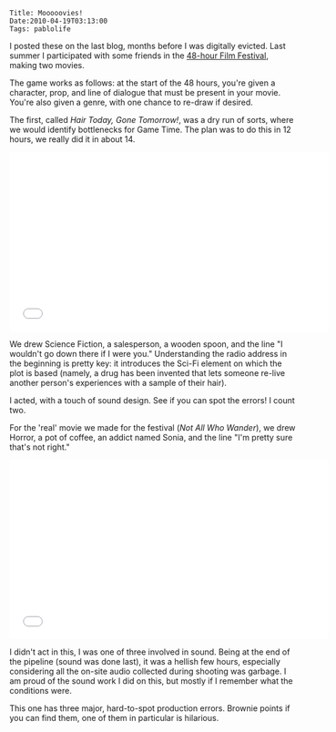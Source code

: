     Title: Mooooovies!
    Date:2010-04-19T03:13:00
    Tags: pablolife

I posted these on the last blog, months before I was digitally evicted.
Last summer I participated with some friends in the [48-hour Film Festival][1],
making two movies.

The game works as follows: at the start of the 48 hours, you're given a
character, prop, and line of dialogue that must be present in your movie.
You're also given a genre, with one chance to re-draw if desired.

<!-- more -->

The first, called _Hair Today, Gone Tomorrow!_, was a dry run of sorts, where
we would identify bottlenecks for Game Time. The plan was to do this in 12
hours, we really did it in about 14.

<iframe width="560" height="315" src="//www.youtube.com/embed/Euks_k3rx14" frameborder="0" allowfullscreen></iframe>

We drew Science Fiction, a salesperson, a wooden spoon, and the line "I
wouldn't go down there if I were you." Understanding the radio address in the
beginning is pretty key: it introduces the Sci-Fi element on which the plot is
based (namely, a drug has been invented that lets someone re-live another
person's experiences with a sample of their hair).

I acted, with a touch of sound design. See if you can spot the errors! I count
two.

For the 'real' movie we made for the festival (_Not All Who Wander_), we drew
Horror, a pot of coffee, an addict named Sonia, and the line "I'm pretty sure
that's not right."

<iframe width="560" height="315" src="//www.youtube.com/embed/pImhkZ0shts" frameborder="0" allowfullscreen></iframe>

I didn't act in this, I was one of three involved in sound. Being at the end
of the pipeline (sound was done last), it was a hellish few hours, especially
considering all the on-site audio collected during shooting was garbage. I am
proud of the sound work I did on this, but mostly if I remember what the
conditions were.

This one has three major, hard-to-spot production errors. Brownie points if
you can find them, one of them in particular is hilarious.

   [1]: http://www.48.tv
